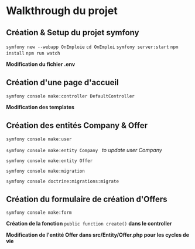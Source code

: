 # Walkthrough du projet

## Création & Setup du projet symfony

`symfony new --webapp OnEmploie`
`cd OnEmploi`
`symfony server:start`
`npm install`
`npm run watch`

**Modification du fichier .env**

## Création d'une page d'accueil

`symfony console make:controller DefaultController`

**Modification des templates**

## Création des entités Company & Offer

`symfony console make:user`

`symfony console make:entity Company ` _to update user Company_

`symfony console make:entity Offer`

`symfony console make:migration`

`symfony console doctrine:migrations:migrate`

## Création du formulaire de création d'Offers

`symfony console make:form`

**Création de la fonction** `public function create()` **dans le controller**

**Modification de l'entité Offer dans src/Entity/Offer.php pour les cycles de vie**
